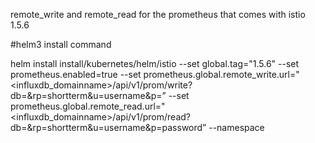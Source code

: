 remote_write and remote_read for the prometheus that comes with istio 1.5.6

#helm3 install command 

helm install install/kubernetes/helm/istio --set global.tag="1.5.6" --set prometheus.enabled=true --set prometheus.global.remote_write.url="<influxdb_domainname>/api/v1/prom/write?db=&rp=shortterm&u=username&p=” --set prometheus.global.remote_read.url="<influxdb_domainname>/api/v1/prom/read?db=&rp=shortterm&u=username&p=password” --namespace
